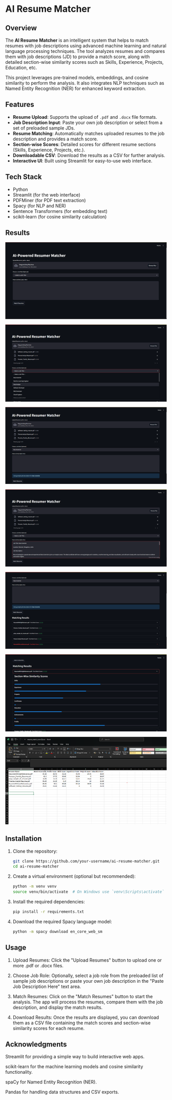 # AI Resume Matcher

## Overview


The **AI Resume Matcher** is an intelligent system that helps to match resumes with job descriptions using advanced machine learning and natural language processing techniques. The tool analyzes resumes and compares them with job descriptions (JD) to provide a match score, along with detailed section-wise similarity scores such as Skills, Experience, Projects, Education, etc.


This project leverages pre-trained models, embeddings, and cosine similarity to perform the analysis. It also integrates NLP techniques such as Named Entity Recognition (NER) for enhanced keyword extraction.

## Features

- **Resume Upload**: Supports the upload of `.pdf` and `.docx` file formats.
- **Job Description Input**: Paste your own job description or select from a set of preloaded sample JDs.
- **Resume Matching**: Automatically matches uploaded resumes to the job description and provides a match score.
- **Section-wise Scores**: Detailed scores for different resume sections (Skills, Experience, Projects, etc.).
- **Downloadable CSV**: Download the results as a CSV for further analysis.
- **Interactive UI**: Built using Streamlit for easy-to-use web interface.

## Tech Stack

- Python
- Streamlit (for the web interface)
- PDFMiner (for PDF text extraction)
- Spacy (for NLP and NER)
- Sentence Transformers (for embedding text)
- scikit-learn (for cosine similarity calculation)

## Results

![Result Image](images/UI.png)

![Result Image](images/PreloadJDs.png)

![Result Image](images/InputsWithPreloadJD.png)

![Result Image](images/InputsWithOwnJD.png)

![Result Image](images/ResultWithPreloadJDs.png)


![Result Image](images/sectionScores.png)

![Result Image](images/Excel_Image.png)

## Installation

1. Clone the repository:
   ```bash
   git clone https://github.com/your-username/ai-resume-matcher.git
   cd ai-resume-matcher

2. Create a virtual environment (optional but recommended):
   ```bash
   python -m venv venv
   source venv/bin/activate  # On Windows use `venv\Scripts\activate`

3. Install the required dependencies:
   ```bash
   pip install -r requirements.txt
   
4. Download the required Spacy language model:
   ```bash
   python -m spacy download en_core_web_sm

## Usage
1. Upload Resumes: Click the "Upload Resumes" button to upload one or more .pdf or .docx files.

2. Choose Job Role: Optionally, select a job role from the preloaded list of sample job descriptions or paste your own job description in the "Paste Job Description Here" text area.

3. Match Resumes: Click on the "Match Resumes" button to start the analysis. The app will process the resumes, compare them with the job description, and display the match results.

4. Download Results: Once the results are displayed, you can download them as a CSV file containing the match scores and section-wise similarity scores for each resume.
   

## Acknowledgments
Streamlit for providing a simple way to build interactive web apps.

scikit-learn for the machine learning models and cosine similarity functionality.

spaCy for Named Entity Recognition (NER).

Pandas for handling data structures and CSV exports.

